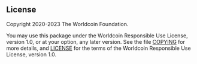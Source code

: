 ## License

Copyright 2020-2023 The Worldcoin Foundation.

You may use this package under the Worldcoin Responsible Use License, version 1.0, or at your option, any later version. See the file [COPYING](../../COPYING.md) for more details, and [LICENSE](../../LICENSE.md) for the terms of the Worldcoin Responsible Use License, version 1.0.
